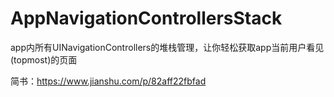# AppNavigationControllersStack
app内所有UINavigationControllers的堆栈管理，让你轻松获取app当前用户看见(topmost)的页面

简书：https://www.jianshu.com/p/82aff22fbfad
